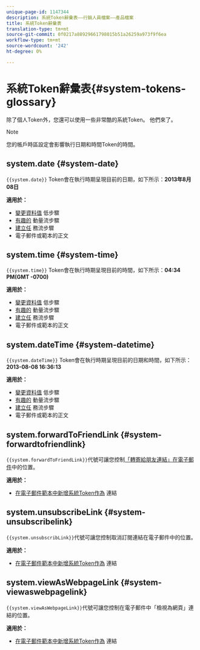 ```yaml
---
unique-page-id: 1147344
description: 系統Token辭彙表——行銷人員檔案——產品檔案
title: 系統Token辭彙表
translation-type: tm+mt
source-git-commit: 0f0217a88929661798015b51a26259a973f9f6ea
workflow-type: tm+mt
source-wordcount: '242'
ht-degree: 0%

---
```



# 系統Token辭彙表{#system-tokens-glossary}

除了個人Token外，您還可以使用一些非常酷的系統Token。 他們來了。

>[!NOTE]
>
>您的帳戶時區設定會影響執行日期和時間Token的時間。

## system.date {#system-date}

`{{system.date}}` Token會在執行時期呈現目前的日期，如下所示：**2013年8月08日**

**適用於：**

* [變更資料值](/help/marketo/product-docs/core-marketo-concepts/smart-campaigns/flow-actions/change-data-value.md) 低步驟
* [有趣的](/help/marketo/product-docs/core-marketo-concepts/smart-campaigns/flow-actions/interesting-moment.md) 動量流步驟
* [建立任](/help/marketo/product-docs/core-marketo-concepts/smart-campaigns/salesforce-flow-actions/create-task.md) 務流步驟
* 電子郵件或範本的正文

## system.time {#system-time}

`{{system.time}}` Token會在執行時期呈現目前的時間，如下所示：**04:34 PM(GMT -0700)**

**適用於：**

* [變更資料值](/help/marketo/product-docs/core-marketo-concepts/smart-campaigns/flow-actions/change-data-value.md) 低步驟
* [有趣的](/help/marketo/product-docs/core-marketo-concepts/smart-campaigns/flow-actions/interesting-moment.md) 動量流步驟
* [建立任](/help/marketo/product-docs/core-marketo-concepts/smart-campaigns/salesforce-flow-actions/create-task.md) 務流步驟
* 電子郵件或範本的正文

## system.dateTime {#system-datetime}

`{{system.dateTime}}` Token會在執行時期呈現目前的日期和時間，如下所示：**2013-08-08 16:36:13**

**適用於：**

* [變更資料值](/help/marketo/product-docs/core-marketo-concepts/smart-campaigns/flow-actions/change-data-value.md) 低步驟
* [有趣的](/help/marketo/product-docs/core-marketo-concepts/smart-campaigns/flow-actions/interesting-moment.md) 動量流步驟
* [建立任](/help/marketo/product-docs/core-marketo-concepts/smart-campaigns/salesforce-flow-actions/create-task.md) 務流步驟
* 電子郵件或範本的正文

## system.forwardToFriendLink {#system-forwardtofriendlink}

`{{system.forwardToFriendLink}}`代號可讓您控制[「轉寄給朋友連結」在電子郵件](/help/marketo/product-docs/email-marketing/general/functions-in-the-editor/forward-to-a-friend-link-in-emails.md)中的位置。

**適用於：**

* [在電子郵件範本中新增系統Token作為](/help/marketo/product-docs/email-marketing/general/using-tokens/add-a-system-token-as-a-link-in-an-email.md) 連結

## system.unsubscribeLink {#system-unsubscribelink}

`{{system.unsubscribLink}}`代號可讓您控制取消訂閱連結在電子郵件中的位置。

**適用於：**

* [在電子郵件範本中新增系統Token作為](/help/marketo/product-docs/email-marketing/general/using-tokens/add-a-system-token-as-a-link-in-an-email.md) 連結

## system.viewAsWebpageLink {#system-viewaswebpagelink}

`{{system.viewAsWebpageLink}}`代號可讓您控制在電子郵件中「檢視為網頁」連結的位置。

**適用於：**

* [在電子郵件範本中新增系統Token作為](/help/marketo/product-docs/email-marketing/general/using-tokens/add-a-system-token-as-a-link-in-an-email.md) 連結
